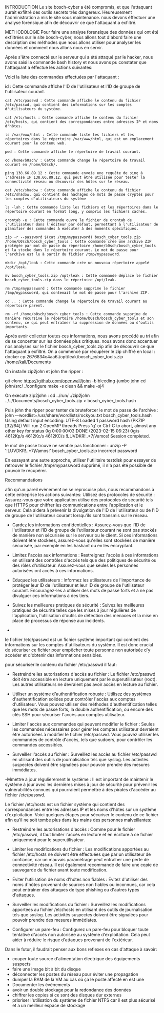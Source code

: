 INTRODUCTION
Le site bosch-cyber a été compromis, et que l'attaquant aurait exfiltré des outils secrets très dangereux. Heureusement l'administration a mis le site sous maintenance. nous devons éffectuer une analyse forensique afin de découvrir ce que l'attaquant a exfiltré. 

METHODOLOGIE
Pour faire une analyse forensique des données qui ont été exfiltrées sur le site bosch-cyber, nous allons tout d'abord faire une description des méthodes que nous allons utiliser pour analyser les données et comment nous allons nous en servir.

Après s'être connecté sur le serveur qui a été attaqué par le hacker, nous avons saisi la commande bash history et nous avons pu constater que l'attaquant a éffectué les actions suivantes:

Voici la liste des commandes effectuées par l'attaquant : 

   id : Cette commande affiche l'ID de l'utilisateur et l'ID de groupe de l'utilisateur courant.
   
    cat /etc/passwd : Cette commande affiche le contenu du fichier /etc/passwd, qui contient des informations sur les comptes d'utilisateurs du système.
    
    cat /etc/hosts : Cette commande affiche le contenu du fichier /etc/hosts, qui contient des correspondances entre adresses IP et noms d'hôtes.
    
    ls /var/www/html : Cette commande liste les fichiers et les répertoires dans le répertoire /var/www/html, qui est un emplacement courant pour le contenu web.
    
    pwd : Cette commande affiche le répertoire de travail courant.
    
    cd /home/b0sch/ : Cette commande change le répertoire de travail courant en /home/b0sch/.
    
    ping 138.66.89.12 : Cette commande envoie une requête de ping à l'adresse IP 138.66.89.12, qui peut être utilisée pour tester la connectivité réseau ou découvrir des hôtes sur le réseau.
    
    cat /etc/shadow : Cette commande affiche le contenu du fichier /etc/shadow, qui contient des hachages de mots de passe cryptés pour les comptes d'utilisateurs du système
    
    ls -lah : Cette commande liste les fichiers et les répertoires dans le répertoire courant en format long, y compris les fichiers cachés.
    
    crontab -e : Cette commande ouvre le fichier de crontab de l'utilisateur dans l'éditeur par défaut, permettant à l'utilisateur de planifier des commandes à exécuter à des moments spécifiques.
    
    zip -r --password $(cat /tmp/mypassword) bosch_cyber_tools.zip /home/b0sch/bosch_cyber_tools : Cette commande crée une archive ZIP protégée par mot de passe du répertoire /home/b0sch/bosch_cyber_tools et la stocke dans le répertoire courant. Le mot de passe pour l'archive est lu à partir du fichier /tmp/mypassword.
    
    mkdir /opt/leak : Cette commande crée un nouveau répertoire appelé /opt/leak.
    
    mv bosch_cyber_tools.zip /opt/leak : Cette commande déplace le fichier bosch_cyber_tools.zip dans le répertoire /opt/leak.
    
    rm /tmp/mypassword : Cette commande supprime le fichier /tmp/mypassword, qui contenait le mot de passe pour l'archive ZIP.
    
    cd .. : Cette commande change le répertoire de travail courant au répertoire parent.
    
    rm -rf /home/b0sch/bosch_cyber_tools : Cette commande supprime de manière récursive le répertoire /home/b0sch/bosch_cyber_tools et son contenu, ce qui peut entraîner la suppression de données ou d'outils importants.
 
   Après avoir collecter toutes ces informations, nous avons procédé au tri afin de se concenter sur les données plus critiques. 
   nous avons donc accentuer nos analyses sur le fichier bosch_cyber_tools.zip afin de découvrir ce que l'attaquant a exfiltré. 
   On a commencé par récupèrer le zip chiffré en local : docker cp 2676834c4aa6:/opt/leak/bosch_cyber_tools.zip /home/kali/Documents
  
   On installe zip2john et john the ripper :
   
  git clone https://github.com/openwall/john -b bleeding-jumbo john
  cd john/src/
  ./configure
  make -s clean && make -sj4
  
  On execute zip2john :
  cd ../run/
  ./zip2john ../../Documents/bosch_cyber_tools.zip > bosch_cyber_tools.hash
  
 Puis john the ripper pour tenter de bruteforcer le mot de passe de l'archive :
john --wordlist=/usr/share/wordlists/rockyou.txt   bosch_cyber_tools.hash
Using default input encoding: UTF-8
Loaded 1 password hash (PKZIP [32/64])
Will run 2 OpenMP threads
Press 'q' or Ctrl-C to abort, almost any other key for status
0g 0:00:00:03 DONE (2023-02-15 06:23) 0g/s 4612Kp/s 4612Kc/s 4612KC/s !LUVDKR!..*7¡Vamos!
Session completed. 

 le mot de passe trouvé ne semble pas fonctionner : unzip -P '!LUVDKR!..*7¡Vamos!' bosch_cyber_tools.zip
 incorrect password
 
 En essayant une autre approche, utiliser l'utilitaire testdisk pour essayer de retrouver le fichier /tmp/mypassword supprimé, il n'a pas été possible de pouvoir le récupérer.
 
 Recommandations
 
 afin qu'un pareil evènement ne se reprocuise plus, nous recommandons à cette entreprise les actions suivantes:     Utilisez des protocoles de sécurité : Assurez-vous que votre application utilise des protocoles de sécurité tels que HTTPS pour chiffrer les communications entre l'application et le serveur. Cela aidera à prévenir la divulgation de l'ID de l'utilisateur ou de l'ID de groupe de l'utilisateur courant lorsqu'ils sont transmis sur le réseau.

   - Gardez les informations confidentielles : Assurez-vous que l'ID de l'utilisateur et l'ID de groupe de l'utilisateur courant ne sont pas stockés de manière non sécurisée sur le serveur ou le client. Si ces informations doivent être stockées, assurez-vous qu'elles sont stockées de manière sécurisée, par exemple en les hashant ou en les encryptant.

   - Limitez l'accès aux informations : Restreignez l'accès à ces informations en utilisant des contrôles d'accès tels que des politiques de sécurité ou des rôles d'utilisateur. Assurez-vous que seules les personnes autorisées ont accès à ces informations.

   - Éduquez les utilisateurs : Informez les utilisateurs de l'importance de protéger leur ID de l'utilisateur et leur ID de groupe de l'utilisateur courant. Encouragez-les à utiliser des mots de passe forts et à ne pas divulguer ces informations à des tiers.

   - Suivez les meilleures pratiques de sécurité : Suivez les meilleures pratiques de sécurité telles que les mises à jour régulières de l'application, l'utilisation d'outils de détection des menaces et la mise en place de processus de réponse aux incidents.
   - 
 le fichier /etc/passwd est un fichier système important qui contient des informations sur les comptes d'utilisateurs du système. Il est donc crucial de sécuriser ce fichier pour empêcher toute personne non autorisée d'y accéder et d'obtenir des informations sensibles.

pour sécuriser le contenu du fichier /etc/passwd il faut:

   - Restreindre les autorisations d'accès au fichier : Le fichier /etc/passwd doit être accessible en lecture uniquement par le superutilisateur (root). Les autres utilisateurs ne devraient pas avoir accès en lecture au fichier.

   - Utiliser un système d'authentification robuste : Utilisez des systèmes d'authentification solides pour contrôler l'accès aux comptes d'utilisateur. Vous pouvez utiliser des méthodes d'authentification telles que les mots de passe forts, la double authentification, ou encore des clés SSH pour sécuriser l'accès aux comptes utilisateur.

   - Limiter l'accès aux commandes qui peuvent modifier le fichier : Seules les commandes nécessaires pour gérer les comptes utilisateur devraient être autorisées à modifier le fichier /etc/passwd. Vous pouvez utiliser les commandes de contrôle d'accès, tels que sudoers, pour contrôler les commandes accessibles.

   - Surveiller l'accès au fichier : Surveillez les accès au fichier /etc/passwd en utilisant des outils de journalisation tels que syslog. Les activités suspectes doivent être signalées pour pouvoir prendre des mesures immédiates.

   -Mmettre à jour régulièrement le système : Il est important de maintenir le système à jour avec les dernières mises à jour de sécurité pour prévenir les vulnérabilités connues qui pourraient permettre à des pirates d'accéder au fichier /etc/passwd.

Le fichier /etc/hosts est un fichier système qui contient des correspondances entre les adresses IP et les noms d'hôtes sur un système d'exploitation. Voici quelques étapes pour sécuriser le contenu de ce fichier afin qu'il ne soit tombe plus dans les mains des personnes malveillantes:

  *  Restreindre les autorisations d'accès : Comme pour le fichier /etc/passwd, il faut limiter l'accès en lecture et en écriture à ce fichier uniquement pour le superutilisateur.
  * Limiter les modifications du fichier : Les modifications apportées au fichier /etc/hosts ne doivent être effectuées que par un utilisateur de confiance, car un mauvais paramétrage peut entraîner une perte de connectivité réseau. Il est également recommandé de faire une copie de sauvegarde du fichier avant toute modification.

  * Éviter l'utilisation de noms d'hôtes non fiables : Évitez d'utiliser des noms d'hôtes provenant de sources non fiables ou inconnues, car cela peut entraîner des attaques de type phishing ou d'autres types d'attaques.

  * Surveiller les modifications du fichier : Surveillez les modifications apportées au fichier /etc/hosts en utilisant des outils de journalisation tels que syslog. Les activités suspectes doivent être signalées pour pouvoir prendre des mesures immédiates.

  * Configurer un pare-feu : Configurez un pare-feu pour bloquer toute tentative d'accès non autorisée au système d'exploitation. Cela peut aider à réduire le risque d'attaques provenant de l'extérieur.
  
  Dans le futur, il faudrait penser aux bons reflexes en cas d'attaque à savoir:
  - couper toute source d'alimentation électrique des équipements suspects
  - faire une image bit à bit du disque
  - déconnecter les postes du réseau pour éviter une propagation
  - dumper la RAM de la VM au cas où ça le poste affecté en est une
  - Documenter les évènements
  - avoir un double stockage pour la redondance des données
  - chiffrer les copies si ce sont des disques dur externes
  - prioriser l'utilisation du système de fichier NTFS car il est plus sécurisé et a un meilleur espace de stockage  
